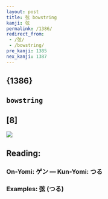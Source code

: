 ```yaml
---
layout: post
title: 弦 bowstring
kanji: 弦
permalink: /1386/
redirect_from:
 - /弦/
 - /bowstring/
pre_kanji: 1385
nex_kanji: 1387
---
```


## {1386}

## `bowstring`

## [8]

<div class="stroke"><img src="E5BCA6.png" /></div>

## Reading:

### On-Yomi: ゲン &mdash; Kun-Yomi: つる

### Examples: 弦 (つる)
